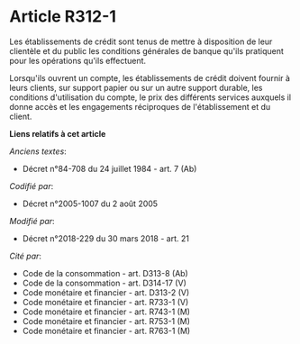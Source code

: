 # Article R312-1

Les établissements de crédit sont tenus de mettre à disposition de leur clientèle et du public les conditions générales de
banque qu'ils pratiquent pour les opérations qu'ils effectuent.

Lorsqu'ils ouvrent un compte, les établissements de crédit doivent fournir à leurs clients, sur support papier ou sur un
autre support durable, les conditions d'utilisation du compte, le prix des différents services auxquels il donne accès et les
engagements réciproques de l'établissement et du client.

**Liens relatifs à cet article**

_Anciens textes_:

  - Décret n°84-708 du 24 juillet 1984 - art. 7 (Ab)

_Codifié par_:

  - Décret n°2005-1007 du 2 août 2005

_Modifié par_:

  - Décret n°2018-229 du 30 mars 2018 - art. 21

_Cité par_:

  - Code de la consommation - art. D313-8 (Ab)
  - Code de la consommation - art. D314-17 (V)
  - Code monétaire et financier - art. D313-2 (V)
  - Code monétaire et financier - art. R733-1 (V)
  - Code monétaire et financier - art. R743-1 (M)
  - Code monétaire et financier - art. R753-1 (M)
  - Code monétaire et financier - art. R763-1 (M)
